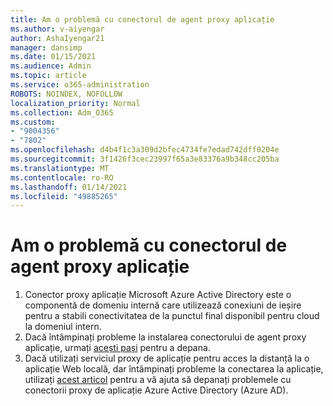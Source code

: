 ```yaml
---
title: Am o problemă cu conectorul de agent proxy aplicație
ms.author: v-aiyengar
author: AshaIyengar21
manager: dansimp
ms.date: 01/15/2021
ms.audience: Admin
ms.topic: article
ms.service: o365-administration
ROBOTS: NOINDEX, NOFOLLOW
localization_priority: Normal
ms.collection: Adm_O365
ms.custom:
- "9004356"
- "7802"
ms.openlocfilehash: d4b4f1c3a309d2bfec4734fe7edad742dff0204e
ms.sourcegitcommit: 3f1426f3cec23997f65a3e83376a9b348cc205ba
ms.translationtype: MT
ms.contentlocale: ro-RO
ms.lasthandoff: 01/14/2021
ms.locfileid: "49885265"
---
```

# <a name="im-having-a-problem-with-the-application-proxy-agent-connector"></a>Am o problemă cu conectorul de agent proxy aplicație

1. Conector proxy aplicație Microsoft Azure Active Directory este o componentă de domeniu internă care utilizează conexiuni de ieșire pentru a stabili conectivitatea de la punctul final disponibil pentru cloud la domeniul intern.
1. Dacă întâmpinați probleme la instalarea conectorului de agent proxy aplicație, urmați [acești pași](https://docs.microsoft.com/azure/active-directory/application-proxy-connector-installation-problem/?WT.mc_id=UI_AAD_Enterprise_Apps_Support_L2_Overview) pentru a depana.
1. Dacă utilizați serviciul proxy de aplicație pentru acces la distanță la o aplicație Web locală, dar întâmpinați probleme la conectarea la aplicație, utilizați [acest articol](https://docs.microsoft.com/azure/active-directory/manage-apps/application-proxy-debug-connectors) pentru a vă ajuta să depanați problemele cu conectorii proxy de aplicație Azure Active Directory (Azure AD).